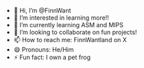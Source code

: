 - 👋 Hi, I’m @FinnWant
- 👀 I’m interested in learning more!!
- 🌱 I’m currently learning ASM and MIPS
- 💞️ I’m looking to collaborate on fun projects!
- 📫 How to reach me: FinnWantland on X
- 😄 Pronouns: He/Him
- ⚡ Fun fact: I own a pet frog

<!---
FinnWant/FinnWant is a ✨ special ✨ repository because its `README.md` (this file) appears on your GitHub profile.
You can click the Preview link to take a look at your changes.
--->
